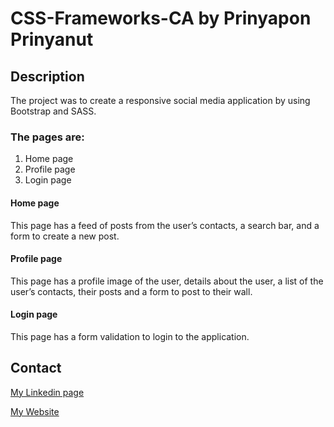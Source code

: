 # CSS-Frameworks-CA by Prinyapon Prinyanut

## Description

The project was to create a responsive social media application by using Bootstrap and SASS.

### The pages are:
1. Home page 
2. Profile page
3. Login page

#### Home page
This page has a feed of posts from the user’s contacts, a search bar, and a form to create a new post.

#### Profile page
This page has a profile image of the user, details about the user, a list of the user’s contacts, their posts and a form to post to their wall.

#### Login page
This page has a form validation to login to the application.




## Contact

[My Linkedin page](https://www.linkedin.com/in/genie-prinyanut-ab3441257/)

[My Website](https://genieprinyanut.netlify.app/)
